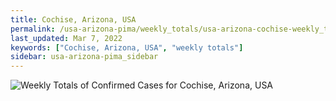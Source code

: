 ```yaml
---
title: Cochise, Arizona, USA
permalink: /usa-arizona-pima/weekly_totals/usa-arizona-cochise-weekly_totals.html
last_updated: Mar 7, 2022
keywords: ["Cochise, Arizona, USA", "weekly totals"]
sidebar: usa-arizona-pima_sidebar
---
```


![Weekly Totals of Confirmed Cases for Cochise, Arizona, USA](/covid_tracker/images/graphs/usa-arizona-cochise-weekly_totals_graph.png)
